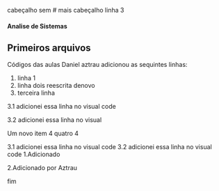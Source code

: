 cabeçalho sem #
mais cabeçalho
linha 3
#### Analise de Sistemas
## Primeiros arquivos
Códigos das aulas
Daniel aztrau adicionou as sequintes linhas:
 1. linha 1
 2. linha dois reescrita denovo
 3. terceira linha

 3.1 adicionei essa linha no visual code

 3.2 adicionei essa linha no visual 

Um novo item 4 quatro 4

 3.1 adicionei essa linha no visual code
 3.2 adicionei essa linha no visual code
1.Adicionado

2.Adicionado por Aztrau

fim
